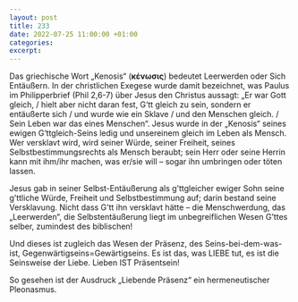 ```yaml
---
layout: post
title: 233
date: 2022-07-25 11:00:00 +01:00
categories: 
excerpt: 
---
```


Das griechische Wort „Kenosis“ (**κένωσις**) bedeutet Leerwerden oder Sich Entäußern. In der christlichen Exegese wurde damit bezeichnet, was Paulus im Philipperbrief (Phil 2,6-7) über Jesus den Christus aussagt: „Er war Gott gleich, / hielt aber nicht daran fest, G‘tt gleich zu sein, sondern er entäußerte sich / und wurde wie ein Sklave / und den Menschen gleich. / Sein Leben war das eines Menschen“. Jesus wurde in der „Kenosis“ seines ewigen G‘ttgleich-Seins ledig und unsereinem gleich im Leben als Mensch.\
Wer versklavt wird, wird seiner Würde, seiner Freiheit, seines Selbstbestimmungsrechts als Mensch beraubt; sein Herr oder seine Herrin kann mit ihm/ihr machen, was er/sie will – sogar ihn umbringen oder töten lassen.

Jesus gab in seiner Selbst-Entäußerung als g’ttgleicher ewiger Sohn seine g’ttliche Würde, Freiheit und Selbstbestimmung auf; darin bestand seine Versklavung. Nicht dass G’tt ihn versklavt hätte – die Menschwerdung, das „Leerwerden“, die Selbstentäußerung liegt im unbegreiflichen Wesen G’ttes selber, zumindest des biblischen!

Und dieses ist zugleich das Wesen der Präsenz, des Seins-bei-dem-was-ist, Gegenwärtigseins=Gewärtigseins. Es ist das, was LIEBE tut, es ist die Seinsweise der Liebe. Lieben IST Präsentsein!

So gesehen ist der Ausdruck „Liebende Präsenz“ ein hermeneutischer Pleonasmus.
